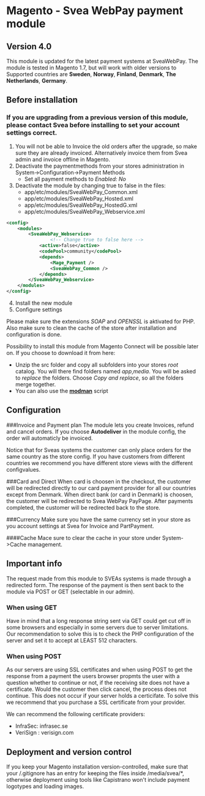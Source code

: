 # Magento - Svea WebPay payment module
## Version 4.0
This module is updated for the latest payment systems at SveaWebPay.
The module is tested in Magento 1.7, but will work with older versions to
Supported countries are
**Sweden**, **Norway**, **Finland**, **Denmark**, **The Netherlands**, **Germany**.

## Before installation
### **If you are upgrading from a previous version of this module, please contact Svea before installing to set your account settings correct.**
    
1. You will not be able to Invoice the old orders after the upgrade, so make sure they are already invoiced. Alternatively invoice them from Svea admin and invoice offline in Magento.
2. Deactivate the paymentmethods from your stores administration in System->Configuration->Payment Methods
	* Set all payment methods to *Enabled: No*
3. Deactivate the module by changing true to false in the files:
	* app/etc/modules/SveaWebPay_Common.xml
	* app/etc/modules/SveaWebPay_Hosted.xml
	* app/etc/modules/SveaWebPay_HostedG.xml
	* app/etc/modules/SveaWebPay_Webservice.xml

```xml
<config>
	<modules>
		<SveaWebPay_Webservice>
                <!-- Change true to false here -->
			<active>false</active>
			<codePool>community</codePool>
			<depends>
				<Mage_Payment />
				<SveaWebPay_Common />
			</depends>
		</SveaWebPay_Webservice>
	</modules>
</config>
```

4. Install the new module
5. Configure settings

Please make sure the extensions *SOAP* and *OPENSSL* is aktivated for PHP. Also make sure to clean the cache of the store after installation and configuration is done.

Possibility to install this module from Magento Connect will be possible later on. If you choose to download it from here:
* Unzip the src folder and copy all subfolders into your stores *root* catalog. You will there find folders named *app*,*media*.
You will be asked to *replace* the folders. Choose *Copy and replace*, so all the folders merge together.
* You can also use the [**modman**](https://github.com/colinmollenhour/modman/wiki/Tutorial) script

## Configuration

###Invoice and Payment plan
The module lets you create Invoices, refund and cancel orders. If you choose **Autodeliver** in the module config, the order will automaticly be invoiced.

Notice that for Sveas systems the customer can only place orders for the same country as the store config.
If you have customers from different countries we recommend you have different store views with the different configvalues.

###Card and Direct
When card is choosen in the checkout, the customer will be redirected directly to our card payment provider for all our countries except from Denmark.
When direct bank (or card in Denmark) is choosen, the customer will be redirected to Svea WebPay PayPage. After payments completed, the customer will be redirected back to the store.

###Currency
Make sure you have the same currency set in your store as you account settings at Svea for Invoice and PartPayment.

####Cache
Mace sure to clear the cache in your store under System->Cache management.

## Important info
The request made from this module to SVEAs systems is made through a redirected form.
The response of the payment is then sent back to the module via POST or GET (selectable in our admin).

### When using GET
Have in mind that a long response string sent via GET could get cut off in some browsers and especially in some servers due to server limitations.
Our recommendation to solve this is to check the PHP configuration of the server and set it to accept at LEAST 512 characters.

### When using POST
As our servers are using SSL certificates and when using POST to get the response from a payment the users browser propmts the user with a question whether to continue or not, if the receiving site does not have a certificate.
Would the customer then click cancel, the process does not continue.  This does not occur if your server holds a certicifate. To solve this we recommend that you purchase a SSL certificate from your provider.

We can recommend the following certificate providers:
* InfraSec:  infrasec.se
* VeriSign : verisign.com

## Deployment and version control
If you keep your Magento installation version-controlled, make sure that your /.gitignore has an entry for keeping the files inside /media/svea/*, otherwise deployment using tools like Capistrano won't include payment logotypes and loading images.
